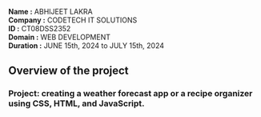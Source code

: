 **Name :** ABHIJEET LAKRA  
**Company :** CODETECH IT SOLUTIONS<br/>
**ID :** CT08DSS2352<br/>
**Domain :** WEB DEVELOPMENT<br/>
**Duration :** JUNE 15th, 2024 to JULY 15th, 2024<br/>


## Overview of the project


### Project: creating a weather forecast app or a recipe organizer using CSS, HTML, and JavaScript.
